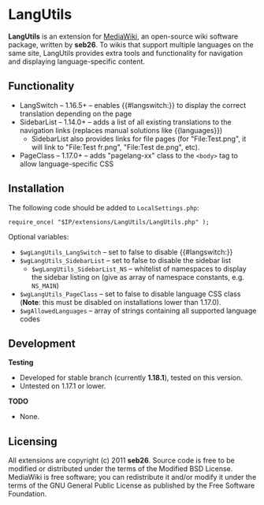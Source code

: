 LangUtils
====================

**LangUtils** is an extension for [MediaWiki](http://www.mediawiki.org/wiki/MediaWiki), an open-source wiki software package, written by **seb26**. To wikis that support multiple languages on the same site, LangUtils provides extra tools and functionality for navigation and displaying language-specific content.

Functionality
----

* LangSwitch &ndash; 1.16.5+ &ndash; enables {{#langswitch:}} to display the correct translation depending on the page
* SidebarList &ndash; 1.14.0+ &ndash; adds a list of all existing translations to the navigation links (replaces manual solutions like {{languages}})
    * SidebarList also provides links for file pages (for "File:Test.png", it will link to "File:Test fr.png", "File:Test de.png", etc).
* PageClass &ndash; 1.17.0+ &ndash; adds "pagelang-xx" class to the `<body>` tag to allow language-specific CSS

Installation
------------

The following code should be added to `LocalSettings.php`:

    require_once( "$IP/extensions/LangUtils/LangUtils.php" );

Optional variables:

* `$wgLangUtils_LangSwitch` &ndash; set to false to disable {{#langswitch:}}
* `$wgLangUtils_SidebarList` &ndash; set to false to disable the sidebar list
    * `$wgLangUtils_SidebarList_NS` &ndash; whitelist of namespaces to display the sidebar listing on (give as array of namespace constants, e.g. `NS_MAIN`)
* `$wgLangUtils_PageClass` &ndash; set to false to disable language CSS class (**Note**: this must be disabled on installations lower than 1.17.0).
* `$wgAllowedLanguages` &ndash; array of strings containing all supported language codes

Development
-----------

**Testing**

* Developed for stable branch (currently **1.18.1**), tested on this version.
* Untested on 1.17.1 or lower.

**TODO**

* None.

Licensing
---------

All extensions are copyright (c) 2011 **seb26**. Source code is free to be modified or distributed under the terms of the Modified BSD License. MediaWiki is free software; you can redistribute it and/or modify it under the terms of the GNU General Public License as published by the Free Software Foundation.